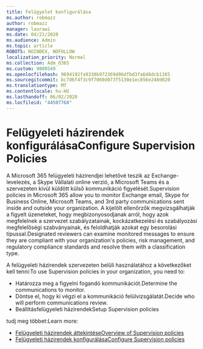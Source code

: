 ```yaml
---
title: Felügyelet konfigurálása
ms.author: robmazz
author: robmazz
manager: laurawi
ms.date: 04/21/2020
ms.audience: Admin
ms.topic: article
ROBOTS: NOINDEX, NOFOLLOW
localization_priority: Normal
ms.collection: Adm_O365
ms.custom: 9000549
ms.openlocfilehash: 9694192fa9338b972369d06dfbd3fa648dcb1165
ms.sourcegitcommit: bc7d6f4f3c9f7060d073f5130e1ec856e248d020
ms.translationtype: MT
ms.contentlocale: hu-HU
ms.lasthandoff: 06/02/2020
ms.locfileid: "44507768"
---
```

# <a name="configure-supervision-policies"></a><span data-ttu-id="f16ca-102">Felügyeleti házirendek konfigurálása</span><span class="sxs-lookup"><span data-stu-id="f16ca-102">Configure Supervision Policies</span></span>

<span data-ttu-id="f16ca-103">A Microsoft 365 felügyeleti házirendjei lehetővé teszik az Exchange-levelezés, a Skype Vállalati online verzió, a Microsoft Teams és a szervezeten kívül küldött külső kommunikáció figyelését.</span><span class="sxs-lookup"><span data-stu-id="f16ca-103">Supervision policies in Microsoft 365 allow you to monitor Exchange email, Skype for Business Online, Microsoft Teams, and 3rd party communications sent inside and outside your organization.</span></span> <span data-ttu-id="f16ca-104">A kijelölt ellenőrzők megvizsgálhatják a figyelt üzeneteket, hogy megbizonyosodjanak arról, hogy azok megfelelnek a szervezet szabályzatainak, kockázatkezelési és szabályozási megfelelőségi szabványainak, és feloldhatják azokat egy besorolási típussal.</span><span class="sxs-lookup"><span data-stu-id="f16ca-104">Designated reviewers can examine monitored messages to ensure they are compliant with your organization's policies, risk management, and regulatory compliance standards and resolve them with a classification type.</span></span>

<span data-ttu-id="f16ca-105">A felügyeleti házirendek szervezeten belüli használatához a következőket kell tenni:</span><span class="sxs-lookup"><span data-stu-id="f16ca-105">To use Supervision policies in your organization, you need to:</span></span>

- <span data-ttu-id="f16ca-106">Határozza meg a figyelni fogandó kommunikációt.</span><span class="sxs-lookup"><span data-stu-id="f16ca-106">Determine the communications to monitor.</span></span>
- <span data-ttu-id="f16ca-107">Döntse el, hogy ki végzi el a kommunikáció felülvizsgálatát.</span><span class="sxs-lookup"><span data-stu-id="f16ca-107">Decide who will perform communications review.</span></span>
- <span data-ttu-id="f16ca-108">Beállításfelügyeleti házirendek</span><span class="sxs-lookup"><span data-stu-id="f16ca-108">Setup Supervision policies</span></span>

<span data-ttu-id="f16ca-109">tudj meg többet:</span><span class="sxs-lookup"><span data-stu-id="f16ca-109">Learn more:</span></span>

- [<span data-ttu-id="f16ca-110">Felügyeleti házirendek áttekintése</span><span class="sxs-lookup"><span data-stu-id="f16ca-110">Overview of Supervision policies</span></span>](https://docs.microsoft.com/microsoft-365/compliance/supervision-policies)
- [<span data-ttu-id="f16ca-111">Felügyeleti házirendek konfigurálása</span><span class="sxs-lookup"><span data-stu-id="f16ca-111">Configure Supervision policies</span></span>](https://docs.microsoft.com/microsoft-365/compliance/configure-supervision-policies)
